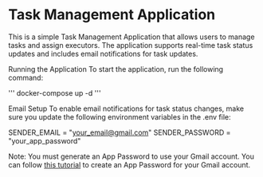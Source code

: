 # Task Management Application
This is a simple Task Management Application that allows users to manage tasks and assign executors. The application supports real-time task status updates and includes email notifications for task updates.

Running the Application
To start the application, run the following command:

'''
docker-compose up -d
'''

Email Setup
To enable email notifications for task status changes, make sure you update the following environment variables in the .env file:

SENDER_EMAIL = "your_email@gmail.com"
SENDER_PASSWORD = "your_app_password"

Note: You must generate an App Password to use your Gmail account. You can follow [this tutorial](https://support.google.com/mail/answer/185833?hl=en) to create an App Password for your Gmail account.